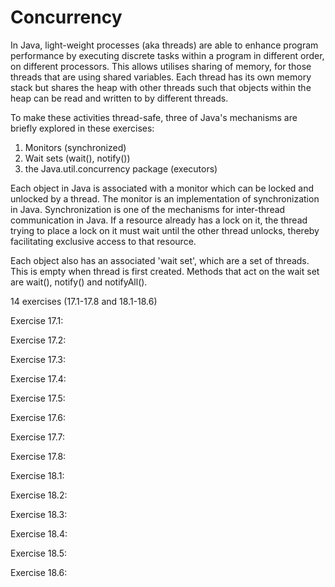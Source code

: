 <h1>Concurrency</h1>

In Java, light-weight processes (aka threads) are able to enhance program
performance by executing discrete tasks within a program in different order,
on different processors.
This allows utilises sharing of memory, for those threads that are using
shared variables. Each thread has its own memory stack but shares the heap with
other threads such that objects within the heap can be read and written to by
different threads.

To make these activities thread-safe, three of Java's mechanisms are briefly
explored in these exercises:

1. Monitors (synchronized)
2. Wait sets (wait(), notify())
3. the Java.util.concurrency package (executors)

Each object in Java is associated with a monitor which can be locked and
unlocked by a thread. The monitor is an implementation of synchronization in
Java. Synchronization is one of the mechanisms for inter-thread communication in
Java. If a resource already has a lock on it, the thread trying to place a lock
on it must wait until the other thread unlocks, thereby facilitating exclusive
access to that resource.

Each object also has an associated 'wait set', which are a set of threads. This
is empty when thread is first created. Methods that act on the wait set are
wait(), notify() and notifyAll().


14 exercises (17.1-17.8 and 18.1-18.6)

Exercise 17.1:

Exercise 17.2:

Exercise 17.3:

Exercise 17.4:

Exercise 17.5:

Exercise 17.6:

Exercise 17.7:

Exercise 17.8:

Exercise 18.1:

Exercise 18.2:

Exercise 18.3:

Exercise 18.4:

Exercise 18.5:

Exercise 18.6:
